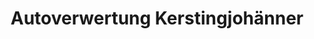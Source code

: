 ---
title: "Autoverwertung Kerstingjohänner"
url: /schloss-holte-stukenbrock/autoverwertung-kerstingjohaenner/
shop: Autoteile
---